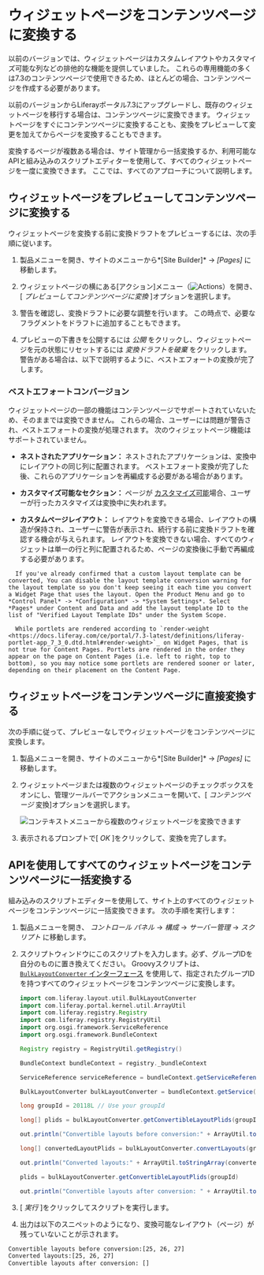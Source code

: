 # ウィジェットページをコンテンツページに変換する

以前のバージョンでは、ウィジェットページはカスタムレイアウトやカスタマイズ可能な列などの排他的な機能を提供していました。 これらの専用機能の多くは7.3のコンテンツページで使用できるため、ほとんどの場合、コンテンツページを作成する必要があります。

以前のバージョンからLiferayポータル7.3にアップグレードし、既存のウィジェットページを移行する場合は、コンテンツページに変換できます。 ウィジェットページをすぐにコンテンツページに変換することも、変換をプレビューして変更を加えてからページを変換することもできます。

変換するページが複数ある場合は、サイト管理から一括変換するか、利用可能なAPIと組み込みのスクリプトエディターを使用して、すべてのウィジェットページを一度に変換できます。 ここでは、すべてのアプローチについて説明します。

## ウィジェットページをプレビューしてコンテンツページに変換する

ウィジェットページを変換する前に変換ドラフトをプレビューするには、次の手順に従います。

1.  製品メニューを開き、サイトのメニューから*[Site Builder]* → *[Pages]* に移動します。

2.  ウィジェットページの横にある[アクション]メニュー（![Actions](../../../images/icon-actions.png)）を開き、[ *プレビューしてコンテンツページに変換* ]オプションを選択します。

3.  警告を確認し、変換ドラフトに必要な調整を行います。 この時点で、必要なフラグメントをドラフトに追加することもできます。

4.  プレビューの下書きを公開するには *公開* をクリックし、ウィジェットページを元の状態にリセットするには *変換ドラフトを破棄* をクリックします。 警告がある場合は、以下で説明するように、ベストエフォートの変換が完了します。

### ベストエフォートコンバージョン

ウィジェットページの一部の機能はコンテンツページでサポートされていないため、そのままでは変換できません。 これらの場合、ユーザーには問題が警告され、ベストエフォートの変換が処理されます。 次のウィジェットページ機能はサポートされていません。

  - **ネストされたアプリケーション：** ネストされたアプリケーションは、変換中にレイアウトの同じ列に配置されます。 ベストエフォート変換が完了した後、これらのアプリケーションを再編成する必要がある場合があります。

  - **カスタマイズ可能なセクション：** ページが [カスタマイズ可能](./enabling-user-personalization-of-widget-pages.md)場合、ユーザーが行ったカスタマイズは変換中に失われます。

  - **カスタムページレイアウト：** レイアウトを変換できる場合、レイアウトの構造が保持され、ユーザーに警告が表示され、続行する前に変換ドラフトを確認する機会が与えられます。 レイアウトを変換できない場合、すべてのウィジェットは単一の行と列に配置されるため、ページの変換後に手動で再編成する必要があります。

<!-- end list -->

``` note::
  If you've already confirmed that a custom layout template can be converted, You can disable the layout template conversion warning for the layout template so you don't keep seeing it each time you convert a Widget Page that uses the layout. Open the Product Menu and go to *Control Panel* -> *Configuration* -> *System Settings*. Select *Pages* under Content and Data and add the layout template ID to the list of "Verified Layout Template IDs" under the System Scope.
```

``` note::
  While portlets are rendered according to `render-weight <https://docs.liferay.com/ce/portal/7.3-latest/definitions/liferay-portlet-app_7_3_0.dtd.html#render-weight>`_ on Widget Pages, that is not true for Content Pages. Portlets are rendered in the order they appear on the page on Content Pages (i.e. left to right, top to bottom), so you may notice some portlets are rendered sooner or later, depending on their placement on the Content Page.
```

## ウィジェットページをコンテンツページに直接変換する

次の手順に従って、プレビューなしでウィジェットページをコンテンツページに変換します。

1.  製品メニューを開き、サイトのメニューから*[Site Builder]* → *[Pages]* に移動します。

2.  ウィジェットページまたは複数のウィジェットページのチェックボックスをオンにし、管理ツールバーでアクションメニューを開いて、[ *コンテンツページ* 変換]オプションを選択します。

    ![コンテキストメニューから複数のウィジェットページを変換できます](./converting-widget-pages-to-content-pages/images/01.png)

3.  表示されるプロンプトで[ *OK* ]をクリックして、変換を完了します。

## APIを使用してすべてのウィジェットページをコンテンツページに一括変換する

組み込みのスクリプトエディターを使用して、サイト上のすべてのウィジェットページをコンテンツページに一括変換できます。 次の手順を実行します：

1.  製品メニューを開き、 *コントロール パネル* → *構成* → *サーバー管理* → *スクリプト* に移動します。

2.  スクリプトウィンドウにこのスクリプトを入力します。必ず、グループIDを自分のものに置き換えてください。 Groovyスクリプトは、 [`BulkLayoutConverter` インターフェース](https://docs.liferay.com/portal/7.3-latest/apps/layout-3.0.0/javadocs/com/liferay/layout/util/BulkLayoutConverter.html) を使用して、指定されたグループIDを持つすべてのウィジェットページをコンテンツページに変換します。

    ``` groovy
    import com.liferay.layout.util.BulkLayoutConverter
    import com.liferay.portal.kernel.util.ArrayUtil
    import com.liferay.registry.Registry
    import com.liferay.registry.RegistryUtil
    import org.osgi.framework.ServiceReference
    import org.osgi.framework.BundleContext

    Registry registry = RegistryUtil.getRegistry()

    BundleContext bundleContext = registry._bundleContext

    ServiceReference serviceReference = bundleContext.getServiceReference(BulkLayoutConverter.class.getName())

    BulkLayoutConverter bulkLayoutConverter = bundleContext.getService(serviceReference);

    long groupId = 20118L // Use your groupId

    long[] plids = bulkLayoutConverter.getConvertibleLayoutPlids(groupId)

    out.println("Convertible layouts before conversion:" + ArrayUtil.toStringArray(plids))

    long[] convertedLayoutPlids = bulkLayoutConverter.convertLayouts(groupId)

    out.println("Converted layouts:" + ArrayUtil.toStringArray(convertedLayoutPlids))

    plids = bulkLayoutConverter.getConvertibleLayoutPlids(groupId)

    out.println("Convertible layouts after conversion: " + ArrayUtil.toStringArray(plids))
    ```

3.  [ *実行* ]をクリックしてスクリプトを実行します。

4.  出力は以下のスニペットのようになり、変換可能なレイアウト（ページ）が残っていないことが示されます。

<!-- end list -->

``` bash
Convertible layouts before conversion:[25, 26, 27]
Converted layouts:[25, 26, 27]
Convertible layouts after conversion: []
```
